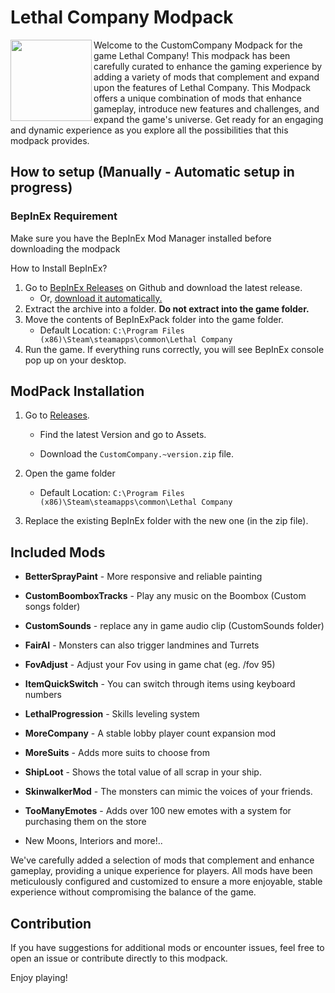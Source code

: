 # Lethal Company Modpack

<img align="left" height="130" width="130" src="https://cdn.discordapp.com/attachments/896421524200914954/1190790003555586189/OIG.vk2BIo9oPuzTtv-removebg-preview.png?ex=65a3149c&is=65909f9c&hm=4618ef2dbfebad714a6f818574753baf2e966b61a9c0aef150f0d902ecd678fa&">

Welcome to the CustomCompany Modpack for the game Lethal Company! This modpack has been carefully curated to enhance the gaming experience by adding a variety of mods that complement and expand upon the features of Lethal Company. This Modpack offers a unique combination of mods that enhance gameplay, introduce new features and challenges, and expand the game's universe. Get ready for an engaging and dynamic experience as you explore all the possibilities that this modpack provides.

## How to setup (Manually - Automatic setup in progress)

### BepInEx Requirement

Make sure you have the BepInEx Mod Manager installed before downloading the modpack

How to Install BepInEx?

1. Go to [BepInEx Releases](https://github.com/BepInEx/BepInEx/releases) on Github and download the latest release.
   * Or, [download it automatically.](https://github.com/BepInEx/BepInEx/releases/download/v5.4.22/BepInEx_x64_5.4.22.0.zip)
2. Extract the archive into a folder. **Do not extract into the game folder.**
3. Move the contents of BepInExPack folder into the game folder.
   *  Default Location: ```C:\Program Files (x86)\Steam\steamapps\common\Lethal Company```
4. Run the game. If everything runs correctly, you will see BepInEx console pop up on your desktop.


## ModPack Installation

1. Go to [Releases](https://github.com/beckerfelipee/GreatCompany---Lethal-Company-ModPack/releases).
  
    * Find the latest Version and go to Assets.

    * Download the ```CustomCompany.~version.zip``` file.

2. Open the game folder
   *  Default Location: ```C:\Program Files (x86)\Steam\steamapps\common\Lethal Company```

3. Replace the existing BepInEx folder with the new one (in the zip file).

## Included Mods

- **BetterSprayPaint** - More responsive and reliable painting

- **CustomBoomboxTracks** - Play any music on the Boombox (Custom songs folder)

- **CustomSounds** - replace any in game audio clip (CustomSounds folder)

- **FairAI** - Monsters can also trigger landmines and Turrets

- **FovAdjust** - Adjust your Fov using in game chat (eg. /fov 95)

- **ItemQuickSwitch** - You can switch through items using keyboard numbers

- **LethalProgression** - Skills leveling system

- **MoreCompany** - A stable lobby player count expansion mod

- **MoreSuits** - Adds more suits to choose from

- **ShipLoot** - Shows the total value of all scrap in your ship.

- **SkinwalkerMod** - The monsters can mimic the voices of your friends.

- **TooManyEmotes** - Adds over 100 new emotes with a system for purchasing them on the store

- New Moons, Interiors and more!..

We've carefully added a selection of mods that complement and enhance gameplay, providing a unique experience for players.
All mods have been meticulously configured and customized to ensure a more enjoyable, stable experience without compromising the balance of the game. 

## Contribution

If you have suggestions for additional mods or encounter issues, feel free to open an issue or contribute directly to this modpack.

Enjoy playing!
